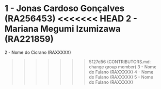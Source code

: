 1 - Jonas Cardoso Gonçalves (RA256453)
<<<<<<< HEAD
2 - Mariana Megumi Izumizawa  (RA221859)
=======
2 - Nome do Cicrano  (RAXXXXX)
>>>>>>> 5127d56 (CONTRIBUTORS.md: change group member)
3 - Nome do Fulano  (RAXXXXX)
4 - Nome do Fulano  (RAXXXXX)
5 - Nome do Fulano  (RAXXXXX)
